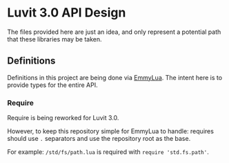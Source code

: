 
# Luvit 3.0 API Design

The files provided here are just an idea, and only represent a potential path
that these libraries may be taken. 

## Definitions

Definitions in this project are being done via [EmmyLua](https://emmylua.github.io/).
The intent here is to provide types for the entire API.

### Require

Require is being reworked for Luvit 3.0.

However, to keep this repository simple for EmmyLua to handle: requires should use `.` separators and use the repository root as the base.

For example: `/std/fs/path.lua` is required with `require 'std.fs.path'`. 

